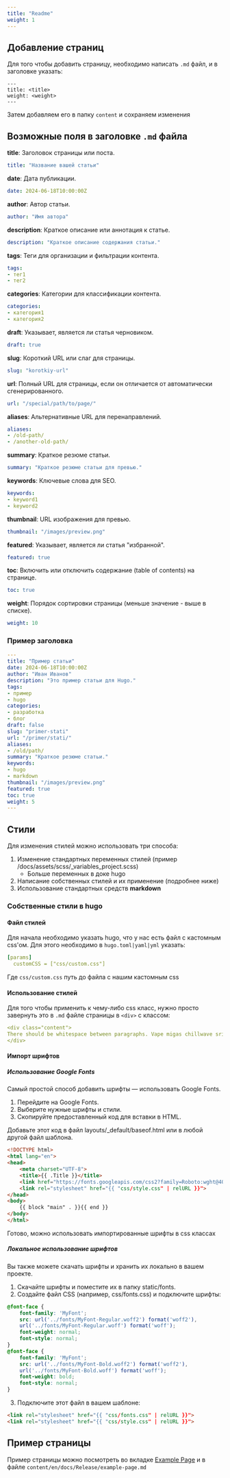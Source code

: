 ```yaml
---
title: "Readme"
weight: 1
---
```


## Добавление страниц

Для того чтобы добавить страницу, необходимо написать `.md` файл, и в заголовке указать:

```
---
title: <title>
weight: <weight>
---
```

Затем добавляем его в папку `content` и сохраняем изменения

## Возможные поля в заголовке `.md` файла

**title**: Заголовок страницы или поста.

```yaml
title: "Название вашей статьи"
```
**date**: Дата публикации.

```yaml
date: 2024-06-18T10:00:00Z
```

**author**: Автор статьи.

```yaml
author: "Имя автора"
```

**description**: Краткое описание или аннотация к статье.

```yaml
description: "Краткое описание содержания статьи."
```

**tags**: Теги для организации и фильтрации контента.

```yaml
tags:
- тег1
- тег2
```

**categories**: Категории для классификации контента.

```yaml
categories:
- категория1
- категория2
```

**draft**: Указывает, является ли статья черновиком.

```yaml
draft: true
```

**slug**: Короткий URL или слаг для страницы.

```yaml
slug: "korotkiy-url"
```

**url**: Полный URL для страницы, если он отличается от автоматически сгенерированного.

```yaml
url: "/special/path/to/page/"
```

**aliases**: Альтернативные URL для перенаправлений.

```yaml
aliases:
- /old-path/
- /another-old-path/
```

**summary**: Краткое резюме статьи.

```yaml
summary: "Краткое резюме статьи для превью."
```

**keywords**: Ключевые слова для SEO.

```yaml
keywords:
- keyword1
- keyword2
```

**thumbnail**: URL изображения для превью.

```yaml
thumbnail: "/images/preview.png"
```

**featured**: Указывает, является ли статья "избранной".

```yaml
featured: true
```

**toc**: Включить или отключить содержание (table of contents) на странице.

```yaml
toc: true
```

**weight**: Порядок сортировки страницы (меньше значение - выше в списке).

```yaml
weight: 10
```

### Пример заголовка

```yaml
---
title: "Пример статьи"
date: 2024-06-18T10:00:00Z
author: "Иван Иванов"
description: "Это пример статьи для Hugo."
tags:
- пример
- hugo
categories:
- разработка
- блог
draft: false
slug: "primer-stati"
url: "/primer/stati/"
aliases:
- /old/path/
summary: "Краткое резюме статьи."
keywords:
- hugo
- markdown
thumbnail: "/images/preview.png"
featured: true
toc: true
weight: 5
---
```

## Стили

Для изменения стилей можно использовать три способа:

1) Изменение стандартных переменных стилей (пример /docs/assets/scss/_variables_project.scss) 
   - Больше переменных в доке hugo
2) Написание собственных стилей и их применение (подробнее ниже)
3) Использование стандартных средств **markdown**

### Собственные стили в hugo

#### Файл стилей

Для начала необходимо указать hugo, что у нас есть файл с кастомным css'ом. Для этого необходимо в `hugo.toml|yaml|yml` указать:

```yaml
[params]
  customCSS = ["css/custom.css"]
```

Где `css/custom.css` путь до файла с нашим кастомным css

#### Использование стилей

Для того чтобы применить к чему-либо css класс, нужно просто завернуть это в `.md` файле страницы в `<div>` с классом:

```yaml
<div class="content">
There should be whitespace between paragraphs. Vape migas chillwave sriracha poutine try-hard distillery. 
</div>
```

#### Импорт шрифтов

##### Использование Google Fonts

Самый простой способ добавить шрифты — использовать Google Fonts.

1) Перейдите на Google Fonts.
2) Выберите нужные шрифты и стили.
3) Скопируйте предоставленный код для вставки в HTML.

Добавьте этот код в файл layouts/_default/baseof.html или в любой другой файл шаблона.

```html
<!DOCTYPE html>
<html lang="en">
<head>
    <meta charset="UTF-8">
    <title>{{ .Title }}</title>
    <link href="https://fonts.googleapis.com/css2?family=Roboto:wght@400;700&display=swap" rel="stylesheet">
    <link rel="stylesheet" href="{{ "css/style.css" | relURL }}">
</head>
<body>
    {{ block "main" . }}{{ end }}
</body>
</html>
```

Готово, можно использовать импортированные шрифты в css классах

##### Локальное использование шрифтов
Вы также можете скачать шрифты и хранить их локально в вашем проекте.

1) Скачайте шрифты и поместите их в папку static/fonts.
2) Создайте файл CSS (например, css/fonts.css) и подключите шрифты:

```css
@font-face {
    font-family: 'MyFont';
    src: url('../fonts/MyFont-Regular.woff2') format('woff2'),
    url('../fonts/MyFont-Regular.woff') format('woff');
    font-weight: normal;
    font-style: normal;
}
@font-face {
    font-family: 'MyFont';
    src: url('../fonts/MyFont-Bold.woff2') format('woff2'),
    url('../fonts/MyFont-Bold.woff') format('woff');
    font-weight: bold;
    font-style: normal;
}
```

3) Подключите этот файл в вашем шаблоне:

```html
<link rel="stylesheet" href="{{ "css/fonts.css" | relURL }}">
<link rel="stylesheet" href="{{ "css/style.css" | relURL }}">
```

## Пример страницы

Пример страницы можно посмотреть во вкладке [Example Page](/docs/release/example-page/) и в файле `content/en/docs/Release/example-page.md`
